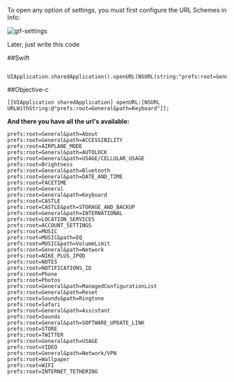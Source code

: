 To open any option of settings, you must first configure the URL Schemes in Info:

![gif-settings](https://cloud.githubusercontent.com/assets/724536/9033051/567a347a-39c4-11e5-9885-1e26460beab3.gif)

Later, just write this code


##Swift 
    
     UIApplication.sharedApplication().openURL(NSURL(string:"prefs:root=General&path=Keyboard")!)

##Objective-c

    [[UIApplication sharedApplication] openURL:[NSURL URLWithString:@"prefs:root=General&path=Keyboard"]];



**And there you have all the url's available:**

    prefs:root=General&path=About
    prefs:root=General&path=ACCESSIBILITY
    prefs:root=AIRPLANE_MODE
    prefs:root=General&path=AUTOLOCK
    prefs:root=General&path=USAGE/CELLULAR_USAGE
    prefs:root=Brightness
    prefs:root=General&path=Bluetooth
    prefs:root=General&path=DATE_AND_TIME
    prefs:root=FACETIME
    prefs:root=General
    prefs:root=General&path=Keyboard
    prefs:root=CASTLE
    prefs:root=CASTLE&path=STORAGE_AND_BACKUP
    prefs:root=General&path=INTERNATIONAL
    prefs:root=LOCATION_SERVICES
    prefs:root=ACCOUNT_SETTINGS
    prefs:root=MUSIC
    prefs:root=MUSIC&path=EQ
    prefs:root=MUSIC&path=VolumeLimit
    prefs:root=General&path=Network
    prefs:root=NIKE_PLUS_IPOD
    prefs:root=NOTES
    prefs:root=NOTIFICATIONS_ID
    prefs:root=Phone
    prefs:root=Photos
    prefs:root=General&path=ManagedConfigurationList
    prefs:root=General&path=Reset
    prefs:root=Sounds&path=Ringtone
    prefs:root=Safari
    prefs:root=General&path=Assistant
    prefs:root=Sounds
    prefs:root=General&path=SOFTWARE_UPDATE_LINK
    prefs:root=STORE
    prefs:root=TWITTER
    prefs:root=General&path=USAGE
    prefs:root=VIDEO
    prefs:root=General&path=Network/VPN
    prefs:root=Wallpaper
    prefs:root=WIFI
    prefs:root=INTERNET_TETHERING